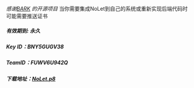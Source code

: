 
 *感谢[BARK](https://github.com/Finb/Bark) 的开源项目*
当你需要集成NoLet到自己的系统或重新实现后端代码时可能需要推送证书
 
##### 有效期到: *永久*
##### Key ID：*BNY5GUGV38*
##### TeamID：*FUWV6U942Q*
##### 下载地址：[NoLet.p8](https://github.com/sunvc/NoLets/releases/download/1.0.0/NoLet.p8)